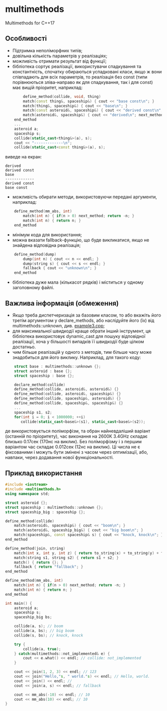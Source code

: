# multimethods
Multimethods for C++17

## Особливості

* Підтримка неполіморфних типів;
* довільна кількість параметрів у реалізаціях;
* можливість отримати результат від функції;
* бібліотека сортує реалізації, використувачи спадкування та константність, спочатку обираються успадковані класи, якщо ж вони співпадають для всіх параметрів, то реалізація без const (типи порівнюються зліва-направо як для спадкування, так і для const) має вищій пріоритет, наприклад:
```C++
        define_method(collide, void, thing)
        match(const thing&, spaceship&) { cout << "base const\n"; }
        match(thing&, spaceship&) { cout << "base\n"; }
        match(const asteroid&, spaceship&) { cout << "derived const\n"; next_method; }
        match(asteroid&, spaceship&) { cout << "derived\n"; next_method; }
    end_method
    ...
    asteroid a;
    spaceship s;
    collide(static_cast<thing&>(a), s);
    cout << "-------------\n";
    collide(static_cast<const thing&>(a), s);
``` 
виведе на екран:
```
derived
derived const
base
-------------
derived const
base const
```
* можливість обирати методи, використовуючи передані аргументи, наприклад:
```C++
    define_method(mm_abs, int)
        match(int n) { if(n > 0) next_method; return -n; }
        match(int n) { return n; }
    end_method
```
* мінімум кода для використання;
* можна вказати fallback-функцію, що буде викликатися, якщо не знайдена відповідна реалізація;
```C++
    define_method(dump)
        dump(int n) { cout << n << endl; }
        dump(string s) { cout << s << endl; }
        fallback { cout << "unknown\n"; }
    end_method
```
* бібліотека дуже мала (кількасот рядків) і міститься у одному заголовному файлі.

## Важлива інформація (обмеження)

* Якщо треба диспетчеризація за базовим класом, то або вкажіть його третім аргументом у declare_methods, або наслідуйте його (їх) від multimethods::unknown, див. [example3.cpp](examples/example3.cpp);
* для максимальної швидкодії краще обрати інший інструмент, ця бібліотека використовує dynamic_cast для пошуку відповідної реалізації, хоча у більшості випадків її швидкодії буде цілком достатньо.
* чим більше реалізацій у одного з методів, тим більше часу може знадобиться для його виклику. Наприклад, для такого коду:
```C++
    struct base : multimethods::unknown {};
    struct asteroid : base {};
    struct spaceship : base {};

    declare_method(collide)
    define_method(collide, asteroid&, asteroid&) {}
    define_method(collide, asteroid&, spaceship&) {}
    define_method(collide, spaceship&, asteroid&) {}
    define_method(collide, spaceship&, spaceship&) {}
    ...
    spaceship s1, s2;
    for(int i = 0; i < 1000000; ++i)
       collide(static_cast<base&>(s1), static_cast<base&>(s2));
```
де використовується поліморфізм, та обран найневдаліший варіант (останній по пріоритету), час виконання на 2600K 3.4GHz складає близько 0.17сек (170нс на виклик). Без поліморфізму і з першим варіантом час складає 0.012сек (12нс на виклик). Ці числа не є фіксованими і можуть бути змінені з часом через оптимізації, або, навпаки, через додавання нової функціональності.

## Приклад використання

```C++
#include <iostream>
#include <multimethods.h>
using namespace std;

struct asteroid {};
struct spaceship : multimethods::unknown {};
struct spaceship_big : spaceship {};

define_method(collide)
    match(asteroid&, spaceship&) { cout << "boom\n"; }
    match(asteroid&, spaceship_big&) { cout << "big boom\n"; }
    match(spaceship&, const spaceship& s) { cout << "knock, knock\n"; }
end_method

define_method(join, string)
    match(int x, int y, int z) { return to_string(x) + to_string(y) + to_string(z); }
    match(string s1, string s2) { return s1 + s2; }
    match() { return {}; }
    fallback { return "fallback"; }
end_method

define_method(mm_abs, int)
    match(int n) { if(n > 0) next_method; return -n; }
    match(int n) { return n; }
end_method

int main() {
    asteroid a;
    spaceship s;
    spaceship_big bs;

    collide(a, s); // boom
    collide(a, bs); // big boom
    collide(s, bs); // knock, knock

    try {
        collide(a, true);
    } catch(multimethods::not_implemented& e) {
        cout << e.what() << endl; // collide: not_implemented
    }

    cout << join(1, 2, 3) << endl; // 123
    cout << join("Hello,"s, " world."s) << endl; // Hello, world.
    cout << join() << endl; //
    cout << join(a, s) << endl; // fallback

    cout << mm_abs(-10) << endl; // 10
    cout << mm_abs(10) << endl; // 10
}
```
